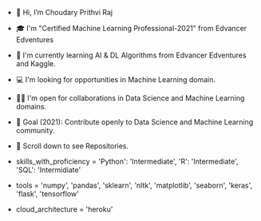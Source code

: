 - 👋 Hi, I’m Choudary Prithvi Raj
- 🎓 I'm "Certified Machine Learning Professional-2021" from Edvancer Edventures
- 🌱 I'm currently learning AI & DL Algorithms from Edvancer Edventures and Kaggle.
- 💻 I'm looking for opportunities in Machine Learning domain.
- 🤝🏻 I'm open for collaborations in Data Science and Machine Learning domains.
- 🎯 Goal (2021): Contribute openly to Data Science and Machine Learning community.
- 📌 Scroll down to see Repositories.

- skills_with_proficiency = 'Python': 'Intermediate', 'R': 'Intermediate', 'SQL': 'Intermidiate'
- tools = 'numpy', 'pandas', 'sklearn', 'nltk', 'matplotlib', 'seaborn', 'keras', 'flask', 'tensorflow'
-  cloud_architecture = 'heroku'
